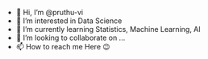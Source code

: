 - 👋 Hi, I’m @pruthu-vi
- 👀 I’m interested in Data Science
- 🌱 I’m currently learning Statistics, Machine Learning, AI
- 💞️ I’m looking to collaborate on ...
- 📫 How to reach me Here 😉

<!---
pruthu-vi/pruthu-vi is a ✨ special ✨ repository because its `README.md` (this file) appears on your GitHub profile.
You can click the Preview link to take a look at your changes.
--->
